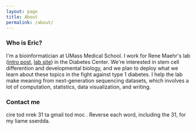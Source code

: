 ```yaml
---
layout: page
title: About
permalink: /about/
---
```



### Who is Eric?

I'm a bioinformatician at UMass Medical School. I work for Rene Maehr's lab ([intro post](https://ekernf01.github.io/about_maehrlab), [lab site](http://maehrlab.net/)) in the Diabetes Center. We're interested in stem cell differention and developmental biology, and we plan to deploy what we learn about these topics in the fight against type 1 diabetes. I help the lab make meaning from next-generation sequencing datasets, which involves a lot of computation, statistics, data visualization, and writing.

### Contact me

cire tod nrek 31 ta gmail tod moc . Reverse each word, including the 31, for my liame sserdda. 
